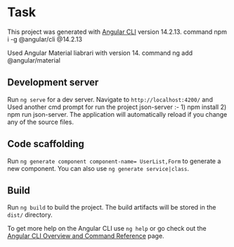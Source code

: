 # Task

This project was generated with [Angular CLI]( https://github.com/iampushpa/UserAdminManagementSystem.git) 
version 14.2.13. command npm i -g @angular/cli @14.2.13

Used Angular Material liabrari with version 14. command ng add @angular/material

## Development server

Run `ng serve` for a dev server. Navigate to `http://localhost:4200/` and Used another cmd prompt for run the project json-server :- 1) npm install
2) npm run json-server. The application will automatically reload if you change any of the source files.


## Code scaffolding

Run `ng generate component component-name= UserList,Form` to generate a new component. You can also use `ng generate service|class`.


## Build

Run `ng build` to build the project. The build artifacts will be stored in the `dist/` directory.




To get more help on the Angular CLI use `ng help` or go check out the [Angular CLI Overview and Command Reference](https://angular.io/cli) page.
